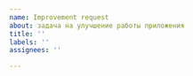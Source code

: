 ```yaml
---
name: Improvement request
about: задача на улучшение работы приложения
title: ''
labels: ''
assignees: ''

---
```



